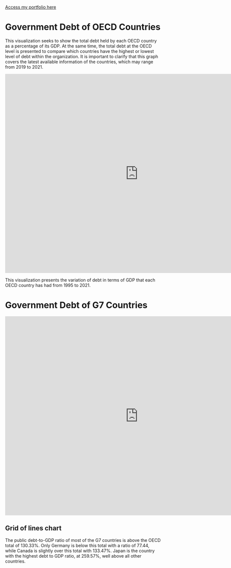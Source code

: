 [Access my portfolio here](/README.md)

# Government Debt of OECD Countries

This visualization seeks to show the total debt held by each OECD country as a percentage of its GDP. At the same time, the total debt at the OECD level is presented to compare which countries have the highest or lowest level of debt within the organization. It is important to clarify that this graph covers the latest available information of the countries, which may range from 2019 to 2021.

<iframe src="https://data.oecd.org/chart/6Sdv" width="860" height="645" style="border: 0" mozallowfullscreen="true" webkitallowfullscreen="true" allowfullscreen="true"><a href="https://data.oecd.org/chart/6Sdv" target="_blank">OECD Chart: General government debt, Total, % of GDP, Annual, 2021</a></iframe>

This visualization presents the variation of debt in terms of GDP that each OECD country has had from 1995 to 2021.

<div class="flourish-embed flourish-chart" data-src="visualisation/11719903"><script src="https://public.flourish.studio/resources/embed.js"></script></div>

# Government Debt of G7 Countries

<iframe src="https://data.oecd.org/chart/6Sd4" width="860" height="645" style="border: 0" mozallowfullscreen="true" webkitallowfullscreen="true" allowfullscreen="true"><a href="https://data.oecd.org/chart/6Sd4" target="_blank">OECD Chart: General government debt, Total, % of GDP, Annual, 2021</a></iframe>

## Grid of lines chart

The public debt-to-GDP ratio of most of the G7 countries is above the OECD total of 130.33%. Only Germany is below this total with a ratio of 77.44, while Canada is slightly over this total with 133.47%. Japan is the country with the highest debt to GDP ratio, at 259.57%, well above all other countries.

<div class="flourish-embed flourish-chart" data-src="visualisation/11719085"><script src="https://public.flourish.studio/resources/embed.js"></script></div>

